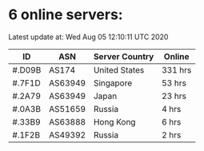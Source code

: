 # 6 online servers:

Latest update at: Wed Aug 05 12:10:11 UTC 2020

| ID | ASN | Server Country | Online |
| -- | --- | -------------- | ------ |
| #.D09B | AS174 | United States | 331 hrs |
| #.7F1D | AS63949 | Singapore | 53 hrs |
| #.2A79 | AS63949 | Japan | 23 hrs |
| #.0A3B | AS51659 | Russia | 4 hrs |
| #.33B9 | AS63888 | Hong Kong | 6 hrs |
| #.1F2B | AS49392 | Russia | 2 hrs |

